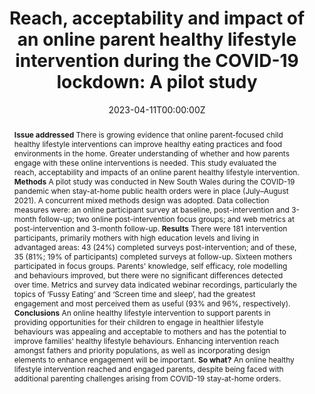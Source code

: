﻿---
title: "Reach, acceptability and impact of an online parent healthy lifestyle intervention during the COVID-19 lockdown: A pilot study"
authors:
- Louise Cranney
- Binh Nguyen
- author
- Nicola Maitland
- Jessica Wrigley
- Lisa Moorhouse
abstract: "**Issue addressed**
There is growing evidence that online parent-focused child healthy lifestyle interventions can improve healthy eating practices and food environments in the home. Greater understanding of whether and how parents engage with these online interventions is needed. This study evaluated the reach, acceptability and impacts of an online parent healthy lifestyle intervention.
**Methods**
A pilot study was conducted in New South Wales during the COVID-19 pandemic when stay-at-home public health orders were in place (July–August 2021). A concurrent mixed methods design was adopted. Data collection measures were: an online participant survey at baseline, post-intervention and 3-month follow-up; two online post-intervention focus groups; and web metrics at post-intervention and 3-month follow-up.
**Results**
There were 181 intervention participants, primarily mothers with high education levels and living in advantaged areas: 43 (24%) completed surveys post-intervention; and of these, 35 (81%; 19% of participants) completed surveys at follow-up. Sixteen mothers participated in focus groups. Parents' knowledge, self efficacy, role modelling and behaviours improved, but there were no significant differences detected over time. Metrics and survey data indicated webinar recordings, particularly the topics of ‘Fussy Eating’ and ‘Screen time and sleep’, had the greatest engagement and most perceived them as useful (93% and 96%, respectively).
**Conclusions**
An online healthy lifestyle intervention to support parents in providing opportunities for their children to engage in healthier lifestyle behaviours was appealing and acceptable to mothers and has the potential to improve families' healthy lifestyle behaviours. Enhancing intervention reach amongst fathers and priority populations, as well as incorporating design elements to enhance engagement will be important.
**So what?**
An online healthy lifestyle intervention reached and engaged parents, despite being faced with additional parenting challenges arising from COVID-19 stay-at-home orders."
date: "2023-04-11T00:00:00Z"
doi: "10.1002/hpja.733"
featured: false
image:
  caption: 'Image credit: [Adobe Stock]'
  focal_point: ""
  preview_only: false
projects:
- PANORG
publication: 'Health Promotion Journal of Australia'
publication_short: ""
publication_types:
- "2"
publishDate: "2023-04-11T00:00:00Z"
summary: Evaluation of a pilot intervention study to improve healthy lifestyle behaviours among parents.
tags:
- Healthy lifestyle behaviours
- Population health
url_source: "https://onlinelibrary.wiley.com/doi/full/10.1002/hpja.733"
---
